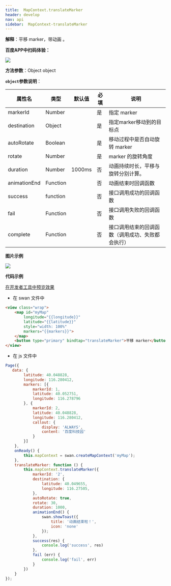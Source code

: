 ```yaml
---
title:  MapContext.translateMarker
header: develop
nav: api
sidebar:  MapContext-translateMarker
---
```



**解释**：平移 marker，带动画 。

**百度APP中扫码体验：**

<img src="https://b.bdstatic.com/miniapp/assets/images/doc_demo/fragment_MapContextTranslateMarker.png"  class="demo-qrcode-image" />

**方法参数**：Object object

**`object`参数说明**：

|属性名 |类型  |默认值 |必填|说明|
|---- | ---- | ---- |---- |---|
|markerId  |Number  |   |是  |指定 marker |
|destination  |Object  |   | 是 |指定marker移动到的目标点|
|autoRotate   | Boolean   |   |是 |移动过程中是否自动旋转 marker|
|rotate  |Number  |   |是  |marker 的旋转角度 |
|duration  |Number   | 1000ms  | 否 |动画持续时长，平移与旋转分别计算。 |
|animationEnd|Function||否|动画结束时回调函数|
|success|	function|	|	否|	接口调用成功的回调函数|
|fail   | Function   |  |否 | 接口调用失败的回调函数|
|complete|Function  |  |否 | 接口调用结束的回调函数（调用成功、失败都会执行）|


**图片示例**

<div class="m-doc-custom-examples">
    <div class="m-doc-custom-examples-correct">
        <img src="https://b.bdstatic.com/miniapp/images/translateMarker.gif">
    </div>
    <div class="m-doc-custom-examples-correct">
        <img src=" ">
    </div>
    <div class="m-doc-custom-examples-correct">
        <img src=" ">
    </div>     
</div>

**代码示例**

<a href="swanide://fragment/97e14b4b073aad9f739f9c29753ed84d1573555662733" title="在开发者工具中预览效果" target="_self">在开发者工具中预览效果</a>

* 在 swan 文件中

```html
<view class="wrap">
    <map id="myMap" 
        longitude="{{longitude}}"
        latitude="{{latitude}}"
        style="width: 100%"  
        markers="{{markers}}">
    </map>
    <button type="primary" bindtap="translateMarker">平移 marker</button>
</view>


```

* 在 js 文件中

```js
Page({
   data: {
        latitude: 40.048828,
        longitude: 116.280412,  
        markers: [{
            markerId: 1,
            latitude: 40.052751,
            longitude: 116.278796
        }, {
            markerId: 2,
            latitude: 40.048828,
            longitude: 116.280412,
            callout: {
                display: 'ALWAYS',
                content: '百度科技园'
            }
        }] 
    },
    onReady() {
        this.mapContext = swan.createMapContext('myMap');
    },
    translateMarker: function () {
        this.mapContext.translateMarker({
            markerId: '2',
            destination: {
                latitude: 40.049655,
                longitude: 116.27505,
            },
            autoRotate: true,
            rotate: 30,
            duration: 1000,
            animationEnd() {
                swan.showToast({
                    title: '动画结束啦！',
                    icon: 'none'
                });
            },
            success(res) {
                console.log('success', res)
            },
            fail (err) {
                console.log('fail', err)
            }
        })
    }
});

```
